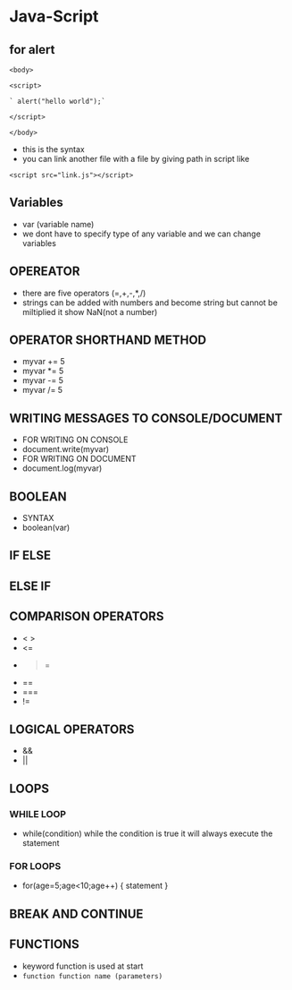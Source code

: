 # Java-Script
## for alert 
 `<body>` 

  `<script>`

    ` alert("hello world");`

   `</script>` 

`</body>`
- this is the syntax
- you can link another file with a file by giving path in script like

`<script src="link.js"></script>`
## Variables
- var (variable name)
- we dont have to specify type of any variable and we can change variables
## OPEREATOR
- there are five operators (=,+,-,*,/)
- strings can be added with numbers and become string but cannot be miltiplied it show NaN(not a number)
## OPERATOR SHORTHAND METHOD
- myvar += 5
- myvar *= 5
- myvar -= 5
- myvar /= 5
## WRITING MESSAGES TO CONSOLE/DOCUMENT
- FOR WRITING ON CONSOLE
- document.write(myvar)
- FOR WRITING ON DOCUMENT
- document.log(myvar)
## BOOLEAN
- SYNTAX
- boolean(var)
## IF ELSE
## ELSE IF
## COMPARISON OPERATORS
- < >
- <=
- >=
- ==
- ===
- !=
## LOGICAL OPERATORS
- &&
- ||
## LOOPS
### WHILE LOOP
- while(condition)
while the condition is true it will always execute the statement
### FOR LOOPS 
- for(age=5;age<10;age++)
{
  statement 
}
## BREAK AND CONTINUE
## FUNCTIONS
- keyword function is used at start
- `function function name (parameters)` 
